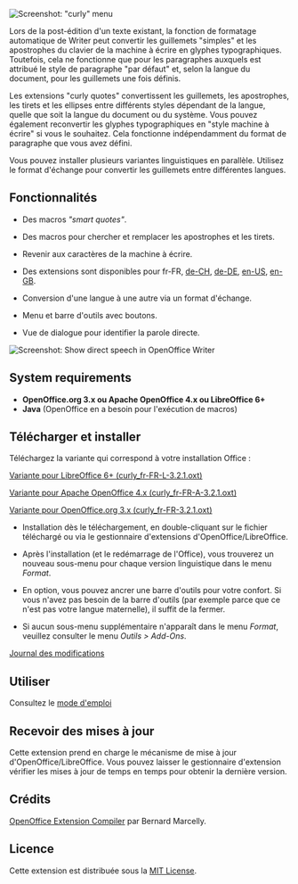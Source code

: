 ![Screenshot: "curly" menu](Screenshots/Menu-fr.png)

Lors de la post-édition d'un texte existant, la fonction de formatage automatique de Writer peut convertir les guillemets "simples" et les apostrophes du clavier de la machine à écrire en glyphes typographiques. Toutefois, cela ne fonctionne que pour les paragraphes auxquels est attribué le style de paragraphe "par défaut" et, selon la langue du document, pour les guillemets une fois définis. 

Les extensions "curly quotes" convertissent les guillemets, les apostrophes, les tirets et les ellipses entre différents styles dépendant de la langue, quelle que soit la langue du document ou du système. Vous pouvez également reconvertir les glyphes  typographiques en "style machine à écrire" si vous le souhaitez. Cela fonctionne indépendamment du format de paragraphe que vous avez défini.

Vous pouvez installer plusieurs variantes linguistiques en parallèle. Utilisez le format d'échange pour convertir les guillemets entre différentes langues.

## Fonctionnalités

* Des macros _"smart quotes"_.

* Des macros pour chercher et remplacer les apostrophes et les tirets.

* Revenir aux caractères de la machine à écrire.

* Des extensions sont disponibles pour 
 fr-FR, 
 [de-CH](https://peter88213.github.io/curly-de-CH), 
 [de-DE](https://peter88213.github.io/curly-de-DE), 
 [en-US](https://peter88213.github.io/curly-en-US), 
 [en-GB](https://peter88213.github.io/curly-en-GB).

* Conversion d'une langue à une autre via un format d'échange.

* Menu et barre d'outils avec boutons.

* Vue de dialogue pour identifier la parole directe.

![Screenshot: Show direct speech in OpenOffice Writer](Screenshots/DirectSpeech-fr.png)

## System requirements

* __OpenOffice.org 3.x ou Apache OpenOffice 4.x ou LibreOffice 6+__
* __Java__ (OpenOffice en a besoin pour l'exécution de macros)

## Télécharger et installer

Téléchargez la variante qui correspond à votre installation Office :

[Variante pour LibreOffice 6+ (curly_fr-FR-L-3.2.1.oxt)](https://raw.githubusercontent.com/peter88213/curly-fr-FR/master/curly_fr-FR-L-3.2.1.oxt)

[Variante pour Apache OpenOffice 4.x (curly_fr-FR-A-3.2.1.oxt)](https://raw.githubusercontent.com/peter88213/curly-fr-FR/master/curly_fr-FR-A-3.2.1.oxt)

[Variante pour OpenOffice.org 3.x (curly_fr-FR-3.2.1.oxt)](https://raw.githubusercontent.com/peter88213/curly-fr-FR/master/curly_fr-FR-3.2.1.oxt)

* Installation dès le téléchargement, en double-cliquant sur le fichier téléchargé ou via le gestionnaire d'extensions d'OpenOffice/LibreOffice.

* Après l'installation (et le redémarrage de l'Office), vous trouverez un nouveau sous-menu pour chaque version linguistique dans le menu *Format*.

* En option, vous pouvez ancrer une barre d'outils pour votre confort. Si vous n'avez pas besoin de la barre d'outils (par exemple parce que ce n'est pas votre langue maternelle), il suffit de la fermer.

* Si aucun sous-menu supplémentaire n'apparaît dans le menu *Format*, veuillez consulter le menu *Outils > Add-Ons*.

[Journal des modifications](changelog)

## Utiliser

Consultez le [mode d'emploi](usage)

## Recevoir des mises à jour

Cette extension prend en charge le mécanisme de mise à jour d'OpenOffice/LibreOffice. Vous pouvez laisser le gestionnaire d'extension vérifier les mises à jour de temps en temps pour obtenir la dernière version. 

## Crédits

[OpenOffice Extension Compiler](https://wiki.openoffice.org/wiki/Extensions_Packager#Extension_Compiler) par Bernard Marcelly.

## Licence

Cette extension est distribuée sous la [MIT License](http://www.opensource.org/licenses/mit-license.php).